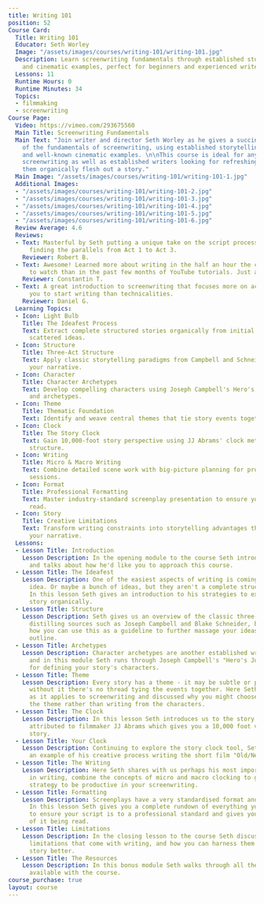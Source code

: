 ```yaml
---
title: Writing 101
position: 52
Course Card:
  Title: Writing 101
  Educator: Seth Worley
  Image: "/assets/images/courses/writing-101/writing-101.jpg"
  Description: Learn screenwriting fundamentals through established storytelling paradigms
    and cinematic examples, perfect for beginners and experienced writers.
  Lessons: 11
  Runtime Hours: 0
  Runtime Minutes: 34
  Topics:
  - filmmaking
  - screenwriting
Course Page:
  Video: https://vimeo.com/293675560
  Main Title: Screenwriting Fundamentals
  Main Text: "Join writer and director Seth Worley as he gives a succinct break-down
    of the fundamentals of screenwriting, using established storytelling paradigms
    and well-known cinematic examples. \n\nThis course is ideal for anyone new to
    screenwriting as well as established writers looking for refreshing ideas to help
    them organically flesh out a story."
  Main Image: "/assets/images/courses/writing-101/writing-101-1.jpg"
  Additional Images:
  - "/assets/images/courses/writing-101/writing-101-2.jpg"
  - "/assets/images/courses/writing-101/writing-101-3.jpg"
  - "/assets/images/courses/writing-101/writing-101-4.jpg"
  - "/assets/images/courses/writing-101/writing-101-5.jpg"
  - "/assets/images/courses/writing-101/writing-101-6.jpg"
  Review Average: 4.6
  Reviews:
  - Text: Masterful by Seth putting a unique take on the script process - especially
      finding the parallels from Act 1 to Act 3.
    Reviewer: Robert B.
  - Text: Awesome! Learned more about writing in the half an hour the course takes
      to watch than in the past few months of YouTube tutorials. Just awesome!
    Reviewer: Constantin T.
  - Text: A great introduction to screenwriting that focuses more on actually getting
      you to start writing than technicalities.
    Reviewer: Daniel G.
  Learning Topics:
  - Icon: Light Bulb
    Title: The Ideafest Process
    Text: Extract complete structured stories organically from initial concepts and
      scattered ideas.
  - Icon: Structure
    Title: Three-Act Structure
    Text: Apply classic storytelling paradigms from Campbell and Schneider to outline
      your narrative.
  - Icon: Character
    Title: Character Archetypes
    Text: Develop compelling characters using Joseph Campbell's Hero's Journey model
      and archetypes.
  - Icon: Theme
    Title: Thematic Foundation
    Text: Identify and weave central themes that tie story events together with purpose.
  - Icon: Clock
    Title: The Story Clock
    Text: Gain 10,000-foot story perspective using JJ Abrams' clock methodology for
      structure.
  - Icon: Writing
    Title: Micro & Macro Writing
    Text: Combine detailed scene work with big-picture planning for productive screenwriting
      sessions.
  - Icon: Format
    Title: Professional Formatting
    Text: Master industry-standard screenplay presentation to ensure your script gets
      read.
  - Icon: Story
    Title: Creative Limitations
    Text: Transform writing constraints into storytelling advantages that strengthen
      your narrative.
  Lessons:
  - Lesson Title: Introduction
    Lesson Description: In the opening module to the course Seth introduces himself
      and talks about how he'd like you to approach this course.
  - Lesson Title: The Ideafest
    Lesson Description: One of the easiest aspects of writing is coming up with an
      idea. Or maybe a bunch of ideas, but they aren't a complete structured story.
      In this lesson Seth gives an introduction to his strategies to extract your
      story organically.
  - Lesson Title: Structure
    Lesson Description: Seth gives us an overview of the classic three-act-structure,
      distilling sources such as Joseph Campbell and Blake Schneider, before explaining
      how you can use this as a guideline to further massage your ideas into a story
      outline.
  - Lesson Title: Archetypes
    Lesson Description: Character archetypes are another established writing convention
      and in this module Seth runs through Joseph Campbell's "Hero's Journey" model
      for defining your story's characters.
  - Lesson Title: Theme
    Lesson Description: Every story has a theme - it may be subtle or pronounced but
      without it there's no thread tying the events together. Here Seth defines theme
      as it applies to screenwriting and discussed why you might choose to write from
      the theme rather than writing from the characters.
  - Lesson Title: The Clock
    Lesson Description: In this lesson Seth introduces us to the story clock, an idea
      attributed to filmmaker JJ Abrams which gives you a 10,000 foot view of your
      story.
  - Lesson Title: Your Clock
    Lesson Description: Continuing to explore the story clock tool, Seth walks through
      an example of his creative process writing the short film "Old/New"
  - Lesson Title: The Writing
    Lesson Description: Here Seth shares with us perhaps his most important strategy
      in writing, combine the concepts of micro and macro clocking to give you a manageable
      strategy to be productive in your screenwriting.
  - Lesson Title: Formatting
    Lesson Description: Screenplays have a very standardised format and presentation.
      In this lesson Seth gives you a complete rundown of everything you need to know
      to ensure your script is to a professional standard and gives you the best chance
      of it being read.
  - Lesson Title: Limitations
    Lesson Description: In the closing lesson to the course Seth discusses the inevitable
      limitations that come with writing, and how you can harness them to make your
      story better.
  - Lesson Title: The Resources
    Lesson Description: In this bonus module Seth walks through all the resources
      available with the course.
course_purchase: true
layout: course
---
```


